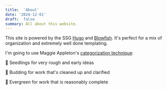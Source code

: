 ```yaml
---
title:  'About'
date: '2024-12-01'
draft:  false
summary: All about this website.
---
```



This site is powered by the SSG [Hugo](https://gohugo.io) and [Blowfish](https://blowfish.page). It's perfect for a mix of organization and extremely well done templating.

I'm going to use Maggie Appleton's [categorization technique](https://maggieappleton.com/garden-history#:~:text=This%20could%20be%20with%20a%20simple%20categorisation%20system.%20I%20personally%20use%20an%20overly%20horticultural%20metaphor):

🌱 Seedlings for very rough and early ideas

🌿 Budding for work that's cleaned up and clarified

🌳 Evergreen for work that is reasonably complete


